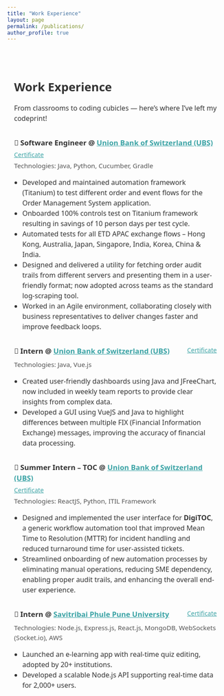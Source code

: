```yaml
---
title: "Work Experience"
layout: page
permalink: /publications/
author_profile: true
---
```

<div style="max-width: 1100px; margin: auto; padding: 2rem 1rem; font-family: system-ui, sans-serif; font-size: 1rem; line-height: 1.5; color: #333;">

<h1 style="font-size: 1.7rem; font-weight: 700; margin-bottom: 0.8rem;">Work Experience</h1>
<p style="margin-bottom: 2rem;">
   From classrooms to coding cubicles — here’s where I’ve left my codeprint!
</p>
    
<!-- Software Engineer -->
<div style="margin-bottom: 2rem;">
  <div style="display: flex; justify-content: space-between; align-items: flex-start; flex-wrap: wrap;">
    <h3 style="margin: 0 0 0.3rem 0; font-size: 1.05rem; font-weight: 600;">
      🧾 Software Engineer @ 
      <a href="https://www.ubs.com/global/en.html" target="_blank" style="color: #3BA3A5;">Union Bank of Switzerland (UBS)</a>
    </h3>
    <a href="/salonigandhi.github.io/files/Certificate_of_Service.pdf" target="_blank" style="font-size: 0.9rem; color: #3BA3A5;">Certificate</a>
  </div>
  <p style="font-size: 0.95rem; color: #555; margin-top: 0.2rem;">Technologies: Java, Python, Cucumber, Gradle</p>
  <ul style="margin: 0.2rem 0 0 1.2rem; padding: 0; list-style-type: disc;">
    <li>Developed and maintained automation framework (Titanium) to test different order and event flows for the Order Management System application.</li>
    <li>Onboarded 100% controls test on Titanium framework resulting in savings of 10 person days per test cycle.</li>
    <li>Automated tests for all ETD APAC exchange flows – Hong Kong, Australia, Japan, Singapore, India, Korea, China & India.</li>
    <li>Designed and delivered a utility for fetching order audit trails from different servers and presenting them in a user-friendly format; now adopted across teams as the standard log-scraping tool.</li>
    <li>Worked in an Agile environment, collaborating closely with business representatives to deliver changes faster and improve feedback loops.</li>
  </ul>
</div>

<!-- Intern -->
<div style="margin-bottom: 2rem;">
  <div style="display: flex; justify-content: space-between; align-items: flex-start; flex-wrap: wrap;">
    <h3 style="margin: 0 0 0.3rem 0; font-size: 1.05rem; font-weight: 600;">
      🧾 Intern @ 
      <a href="https://www.ubs.com/global/en.html" target="_blank" style="color: #3BA3A5;">Union Bank of Switzerland (UBS)</a>
    </h3>
    <a href="/salonigandhi.github.io/files/Semester_Intern.pdf" target="_blank" style="font-size: 0.9rem; color: #3BA3A5;">Certificate</a>
  </div>
  <p style="font-size: 0.95rem; color: #555; margin-top: 0.2rem;">Technologies: Java, Vue.js</p>
  <ul style="margin: 0.2rem 0 0 1.2rem; padding: 0;">
    <li>Created user-friendly dashboards using Java and JFreeChart, now included in weekly team reports to provide clear insights from complex data.</li>
    <li>Developed a GUI using VueJS and Java to highlight differences between multiple FIX (Financial Information Exchange) messages, improving the accuracy of financial data processing.</li>
  </ul>
</div>

<!-- Summer Intern -->
<div style="margin-bottom: 2rem;">
  <div style="display: flex; justify-content: space-between; align-items: flex-start; flex-wrap: wrap;">
    <h3 style="margin: 0 0 0.3rem 0; font-size: 1.05rem; font-weight: 600;">
      🧾 Summer Intern – TOC @ 
      <a href="https://www.ubs.com/global/en.html" target="_blank" style="color: #3BA3A5;">Union Bank of Switzerland (UBS)</a>
    </h3>
    <a href="/salonigandhi.github.io/files/Summer_Intern.pdf" target="_blank" style="font-size: 0.9rem; color: #3BA3A5;">Certificate</a>
  </div>
  <p style="font-size: 0.95rem; color: #555; margin-top: 0.2rem;">Technologies: ReactJS, Python, ITIL Framework</p>
  <ul style="margin: 0.2rem 0 0 1.2rem; padding: 0;">
    <li>Designed and implemented the user interface for <strong>DigiTOC</strong>, a generic workflow automation tool that improved Mean Time to Resolution (MTTR) for incident handling and reduced turnaround time for user-assisted tickets.</li>
    <li>Streamlined onboarding of new automation processes by eliminating manual operations, reducing SME dependency, enabling proper audit trails, and enhancing the overall end-user experience.</li>
  </ul>
</div>

<!-- Pune University Intern -->
<div>
  <div style="display: flex; justify-content: space-between; align-items: flex-start; flex-wrap: wrap;">
    <h3 style="margin: 0 0 0.3rem 0; font-size: 1.05rem; font-weight: 600;">
      🧾 Intern @ 
      <a href="http://www.unipune.ac.in/" target="_blank" style="color: #3BA3A5;">Savitribai Phule Pune University</a>
    </h3>
    <a href="/salonigandhi.github.io/files/LOR.pdf" target="_blank" style="font-size: 0.9rem; color: #3BA3A5;">Certificate</a>
  </div>
  <p style="font-size: 0.95rem; color: #555; margin-top: 0.2rem;">Technologies: Node.js, Express.js, React.js, MongoDB, WebSockets (Socket.io), AWS</p>
  <ul style="margin: 0.2rem 0 0 1.2rem; padding: 0;">
    <li>Launched an e-learning app with real-time quiz editing, adopted by 20+ institutions.</li>
    <li>Developed a scalable Node.js API supporting real-time data for 2,000+ users.</li>
  </ul>
</div>

